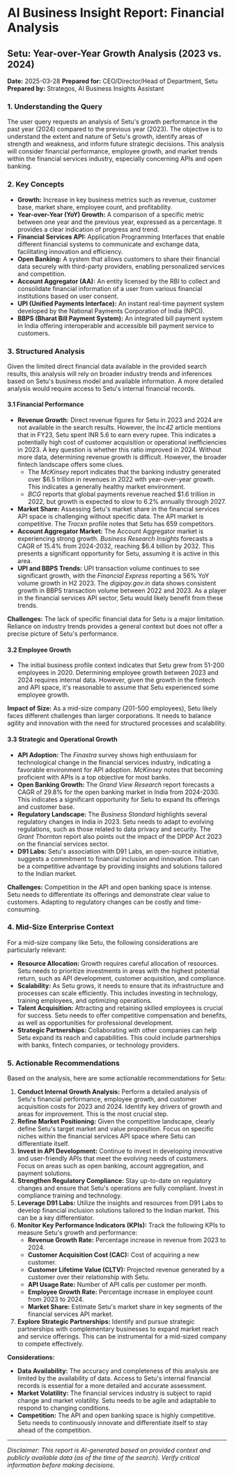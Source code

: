 # AI Business Insight Report: Financial Analysis

## Setu: Year-over-Year Growth Analysis (2023 vs. 2024)

**Date:** 2025-03-28
**Prepared for:** CEO/Director/Head of Department, Setu
**Prepared by:** Strategos, AI Business Insights Assistant

### 1. Understanding the Query

The user query requests an analysis of Setu's growth performance in the past year (2024) compared to the previous year (2023).  The objective is to understand the extent and nature of Setu's growth, identify areas of strength and weakness, and inform future strategic decisions. This analysis will consider financial performance, employee growth, and market trends within the financial services industry, especially concerning APIs and open banking.

### 2. Key Concepts

*   **Growth:**  Increase in key business metrics such as revenue, customer base, market share, employee count, and profitability.
*   **Year-over-Year (YoY) Growth:** A comparison of a specific metric between one year and the previous year, expressed as a percentage.  It provides a clear indication of progress and trend.
*   **Financial Services API:** Application Programming Interfaces that enable different financial systems to communicate and exchange data, facilitating innovation and efficiency.
*   **Open Banking:** A system that allows customers to share their financial data securely with third-party providers, enabling personalized services and competition.
*   **Account Aggregator (AA):** An entity licensed by the RBI to collect and consolidate financial information of a user from various financial institutions based on user consent.
*   **UPI (Unified Payments Interface):** An instant real-time payment system developed by the National Payments Corporation of India (NPCI).
*   **BBPS (Bharat Bill Payment System):** An integrated bill payment system in India offering interoperable and accessible bill payment service to customers.

### 3. Structured Analysis

Given the limited direct financial data available in the provided search results, this analysis will rely on broader industry trends and inferences based on Setu's business model and available information. A more detailed analysis would require access to Setu's internal financial records.

#### 3.1 Financial Performance

*   **Revenue Growth:**  Direct revenue figures for Setu in 2023 and 2024 are not available in the search results. However, the *Inc42* article mentions that in FY23, Setu spent INR 5.6 to earn every rupee. This indicates a potentially high cost of customer acquisition or operational inefficiencies in 2023.  A key question is whether this ratio improved in 2024.  Without more data, determining revenue growth is difficult. However, the broader fintech landscape offers some clues.
    *   The *McKinsey* report indicates that the banking industry generated over $6.5 trillion in revenues in 2022 with year-over-year growth. This indicates a generally healthy market environment.
    *   *BCG* reports that global payments revenue reached $1.6 trillion in 2022, but growth is expected to slow to 6.2% annually through 2027.
*   **Market Share:** Assessing Setu's market share in the financial services API space is challenging without specific data. The API market is competitive.  The *Tracxn* profile notes that Setu has 659 competitors.
*   **Account Aggregator Market:** The Account Aggregator market is experiencing strong growth. *Business Research Insights* forecasts a CAGR of 15.4% from 2024-2032, reaching $6.4 billion by 2032. This presents a significant opportunity for Setu, assuming it is active in this area.
*   **UPI and BBPS Trends:** UPI transaction volume continues to see significant growth, with the *Financial Express* reporting a 56% YoY volume growth in H2 2023. The *digipay.gov.in* data shows consistent growth in BBPS transaction volume between 2022 and 2023. As a player in the financial services API sector, Setu would likely benefit from these trends.

**Challenges:**  The lack of specific financial data for Setu is a major limitation.  Reliance on industry trends provides a general context but does not offer a precise picture of Setu's performance.

#### 3.2 Employee Growth

*   The initial business profile context indicates that Setu grew from 51-200 employees in 2020. Determining employee growth between 2023 and 2024 requires internal data. However, given the growth in the fintech and API space, it's reasonable to assume that Setu experienced some employee growth.

**Impact of Size:**  As a mid-size company (201-500 employees), Setu likely faces different challenges than larger corporations.  It needs to balance agility and innovation with the need for structured processes and scalability.

#### 3.3 Strategic and Operational Growth

*   **API Adoption:**  The *Finastra* survey shows high enthusiasm for technological change in the financial services industry, indicating a favorable environment for API adoption. *McKinsey* notes that becoming proficient with APIs is a top objective for most banks.
*   **Open Banking Growth:** The *Grand View Research* report forecasts a CAGR of 29.8% for the open banking market in India from 2024-2030. This indicates a significant opportunity for Setu to expand its offerings and customer base.
*   **Regulatory Landscape:**  The *Business Standard* highlights several regulatory changes in India in 2023. Setu needs to adapt to evolving regulations, such as those related to data privacy and security. The *Grant Thornton* report also points out the impact of the DPDP Act 2023 on the financial services sector.
*   **D91 Labs:** Setu's association with D91 Labs, an open-source initiative, suggests a commitment to financial inclusion and innovation.  This can be a competitive advantage by providing insights and solutions tailored to the Indian market.

**Challenges:**  Competition in the API and open banking space is intense.  Setu needs to differentiate its offerings and demonstrate clear value to customers. Adapting to regulatory changes can be costly and time-consuming.

### 4.  Mid-Size Enterprise Context

For a mid-size company like Setu, the following considerations are particularly relevant:

*   **Resource Allocation:**  Growth requires careful allocation of resources. Setu needs to prioritize investments in areas with the highest potential return, such as API development, customer acquisition, and compliance.
*   **Scalability:**  As Setu grows, it needs to ensure that its infrastructure and processes can scale efficiently. This includes investing in technology, training employees, and optimizing operations.
*   **Talent Acquisition:**  Attracting and retaining skilled employees is crucial for success. Setu needs to offer competitive compensation and benefits, as well as opportunities for professional development.
*   **Strategic Partnerships:**  Collaborating with other companies can help Setu expand its reach and capabilities. This could include partnerships with banks, fintech companies, or technology providers.

### 5. Actionable Recommendations

Based on the analysis, here are some actionable recommendations for Setu:

1.  **Conduct Internal Growth Analysis:**  Perform a detailed analysis of Setu's financial performance, employee growth, and customer acquisition costs for 2023 and 2024.  Identify key drivers of growth and areas for improvement. This is the most crucial step.
2.  **Refine Market Positioning:**  Given the competitive landscape, clearly define Setu's target market and value proposition. Focus on specific niches within the financial services API space where Setu can differentiate itself.
3.  **Invest in API Development:**  Continue to invest in developing innovative and user-friendly APIs that meet the evolving needs of customers.  Focus on areas such as open banking, account aggregation, and payment solutions.
4.  **Strengthen Regulatory Compliance:**  Stay up-to-date on regulatory changes and ensure that Setu's operations are fully compliant. Invest in compliance training and technology.
5.  **Leverage D91 Labs:**  Utilize the insights and resources from D91 Labs to develop financial inclusion solutions tailored to the Indian market. This can be a key differentiator.
6.  **Monitor Key Performance Indicators (KPIs):** Track the following KPIs to measure Setu's growth and performance:
    *   **Revenue Growth Rate:**  Percentage increase in revenue from 2023 to 2024.
    *   **Customer Acquisition Cost (CAC):**  Cost of acquiring a new customer.
    *   **Customer Lifetime Value (CLTV):**  Projected revenue generated by a customer over their relationship with Setu.
    *   **API Usage Rate:**  Number of API calls per customer per month.
    *   **Employee Growth Rate:** Percentage increase in employee count from 2023 to 2024.
    *   **Market Share:**  Estimate Setu's market share in key segments of the financial services API market.
7. **Explore Strategic Partnerships:** Identify and pursue strategic partnerships with complementary businesses to expand market reach and service offerings. This can be instrumental for a mid-sized company to compete effectively.

**Considerations:**

*   **Data Availability:**  The accuracy and completeness of this analysis are limited by the availability of data.  Access to Setu's internal financial records is essential for a more detailed and accurate assessment.
*   **Market Volatility:**  The financial services industry is subject to rapid change and market volatility. Setu needs to be agile and adaptable to respond to changing conditions.
*   **Competition:**  The API and open banking space is highly competitive. Setu needs to continuously innovate and differentiate itself to stay ahead of the competition.


---
*Disclaimer: This report is AI-generated based on provided context and publicly available data (as of the time of the search). Verify critical information before making decisions.*